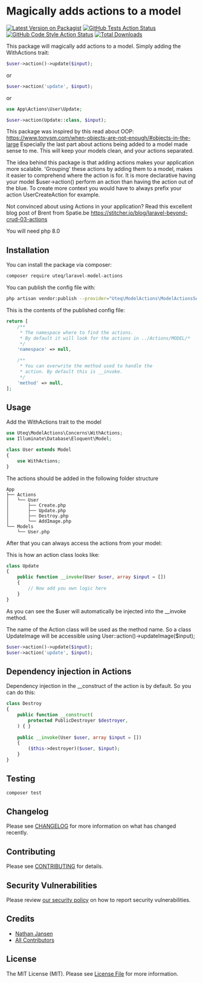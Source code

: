 # Magically adds actions to a model

[![Latest Version on Packagist](https://img.shields.io/packagist/v/uteq/laravel-model-actions.svg?style=flat-square)](https://packagist.org/packages/uteq/laravel-model-actions)
[![GitHub Tests Action Status](https://img.shields.io/github/workflow/status/uteq/laravel-model-actions/run-tests?label=tests)](https://github.com/uteq/laravel-model-actions/actions?query=workflow%3ATests+branch%3Amaster)
[![GitHub Code Style Action Status](https://img.shields.io/github/workflow/status/uteq/laravel-model-actions/Check%20&%20fix%20styling?label=code%20style)](https://github.com/uteq/laravel-model-actions/actions?query=workflow%3A"Check+%26+fix+styling"+branch%3Amaster)
[![Total Downloads](https://img.shields.io/packagist/dt/uteq/laravel-model-actions.svg?style=flat-square)](https://packagist.org/packages/uteq/laravel-model-actions)


This package will magically add actions to a model. Simply adding the WithActions trait:

```php
$user->action()->update($input);
```
or
```php
$user->action('update', $input);
```
or
```php
use App\Actions\User\Update;

$user->action(Update::class, $input);
```

This package was inspired by this read about OOP: https://www.tonysm.com/when-objects-are-not-enough/#objects-in-the-large
Especially the last part about actions being added to a model made sense to me.
This will keep your models clean, and your actions separated.

The idea behind this package is that adding actions makes your application more scalable.
'Grouping' these actions by adding them to a model, makes it easier to comprehend where the action is for. It is more declarative having your model $user->action() perform an action than having the action out of the blue. To create more context you would have to always prefix your action UserCreateAction for example. 

Not convinced about using Actions in your application? Read this excellent blog post of Brent from Spatie.be  https://stitcher.io/blog/laravel-beyond-crud-03-actions

You will need php 8.0

## Installation

You can install the package via composer:

```bash
composer require uteq/laravel-model-actions
```

You can publish the config file with:
```bash
php artisan vendor:publish --provider="Uteq\ModelActions\ModelActionsServiceProvider" --tag="laravel-model-actions-config"
```

This is the contents of the published config file:

```php
return [
    /**
     * The namespace where to find the actions.
     * By default it will look for the actions in ../Actions/MODEL/*
     */
    'namespace' => null,

    /**
     * You can overwrite the method used to handle the
     * action. By default this is __invoke.
     */
    'method' => null,    
];
```
## Usage

Add the WithActions trait to the model
```php
use Uteq\ModelActions\Concerns\WithActions;
use Illuminate\Database\Eloquent\Model;

class User extends Model
{
    use WithActions;
}
```

The actions should be added in the following folder structure

```
App
├── Actions
│   └── User
│       ├── Create.php 
│       ├── Update.php 
│       ├── Destroy.php
│       └── AddImage.php
└── Models
    └── User.php
```

After that you can always access the actions from your model:

This is how an action class looks like:

```php
class Update
{
    public function __invoke(User $user, array $input = [])
    {
        // Now add you own logic here
    }
}
```
As you can see the $user will automatically be injected into the __invoke method.

The name of the Action class will be used as the method name.
So a class UpdateImage will be accessible using User::action()->updateImage($input); 

```php
$user->action()->update($input);
$user->action('update', $input);
```

## Dependency injection in Actions
Dependency injection in the __construct of the action is by default.
So you can do this:

```php
class Destroy
{
    public function __construct(
        protected PublicDestroyer $destroyer,
    ) { }
    
    public __invoke(User $user, array $input = [])
    {
        ($this->destroyer)($user, $input);
    }
}
```

## Testing

```bash
composer test
```

## Changelog

Please see [CHANGELOG](CHANGELOG.md) for more information on what has changed recently.

## Contributing

Please see [CONTRIBUTING](.github/CONTRIBUTING.md) for details.

## Security Vulnerabilities

Please review [our security policy](../../security/policy) on how to report security vulnerabilities.

## Credits

- [Nathan Jansen](https://github.com/nathanjansen)
- [All Contributors](../../contributors)

## License

The MIT License (MIT). Please see [License File](LICENSE.md) for more information.
